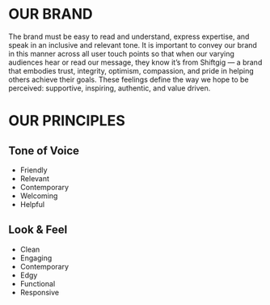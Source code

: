 # OUR BRAND

The brand must be easy to read and understand, express expertise, and speak in an inclusive and relevant tone. It is important to convey our brand in this manner across all user touch points  so that when our varying audiences hear or read our message, they know it’s from Shiftgig — a brand that embodies trust, integrity, optimism, compassion, and pride in helping others achieve their goals. These feelings define the way we hope to be perceived: supportive, inspiring, authentic, and value driven.

# OUR PRINCIPLES

## Tone of Voice
* Friendly
* Relevant
* Contemporary
* Welcoming
* Helpful

## Look & Feel
* Clean
* Engaging
* Contemporary
* Edgy
* Functional
* Responsive
